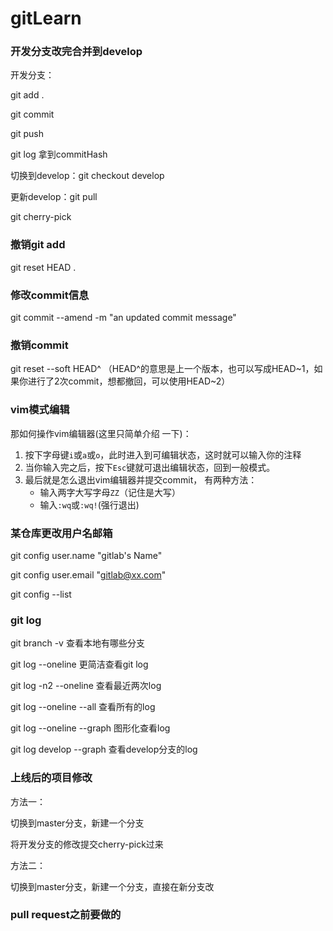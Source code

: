 # gitLearn

### 开发分支改完合并到develop

开发分支：

git add .

git commit 

git push

git log 拿到commitHash

切换到develop：git checkout develop

更新develop：git pull

git cherry-pick <commitHash>

### 撤销git add

git reset HEAD .

### 修改commit信息

git commit --amend -m "an updated commit message"

### 撤销commit

git reset --soft HEAD^   （HEAD^的意思是上一个版本，也可以写成HEAD~1，如果你进行了2次commit，想都撤回，可以使用HEAD~2）

### vim模式编辑 

那如何操作vim编辑器(这里只简单介绍 一下)：

1. 按下字母键`i`或`a`或`o`，此时进入到可编辑状态，这时就可以输入你的注释
2. 当你输入完之后，按下`Esc`键就可退出编辑状态，回到一般模式。
3. 最后就是怎么退出vim编辑器并提交commit， 有两种方法：
   - 输入两字大写字母`ZZ`（记住是大写）
   - 输入`:wq`或`:wq!`(强行退出)

### 某仓库更改用户名邮箱

git config user.name "gitlab's Name"

git config user.email "gitlab@xx.com"

git config --list

### git log

git branch -v 查看本地有哪些分支

git log --oneline 更简洁查看git log

git log -n2 --oneline 查看最近两次log

git log  --oneline --all 查看所有的log

git log --oneline --graph 图形化查看log

git log  develop --graph 查看develop分支的log

### 上线后的项目修改

方法一：

切换到master分支，新建一个分支

将开发分支的修改提交cherry-pick过来

方法二：

切换到master分支，新建一个分支，直接在新分支改

### pull request之前要做的
